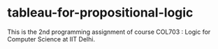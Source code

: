 # tableau-for-propositional-logic
This is the 2nd programming assignment of course COL703 : Logic for Computer Science at IIT Delhi.
